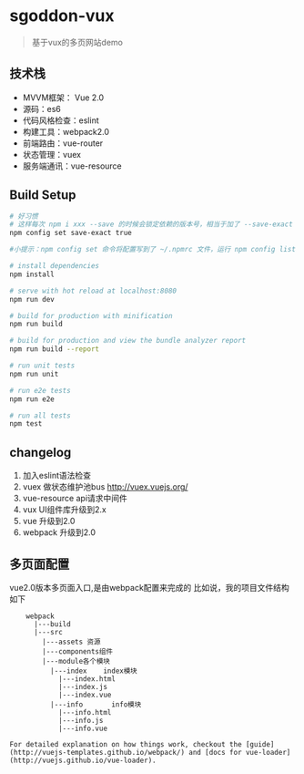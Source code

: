 # sgoddon-vux

> 基于vux的多页网站demo

## 技术栈
- MVVM框架： Vue 2.0
- 源码：es6
- 代码风格检查：eslint
- 构建工具：webpack2.0
- 前端路由：vue-router
- 状态管理：vuex
- 服务端通讯：vue-resource

## Build Setup

``` bash
# 好习惯
# 这样每次 npm i xxx --save 的时候会锁定依赖的版本号，相当于加了 --save-exact 参数。
npm config set save-exact true

#小提示：npm config set 命令将配置写到了 ~/.npmrc 文件，运行 npm config list 查看。

# install dependencies
npm install

# serve with hot reload at localhost:8080
npm run dev

# build for production with minification
npm run build

# build for production and view the bundle analyzer report
npm run build --report

# run unit tests
npm run unit

# run e2e tests
npm run e2e

# run all tests
npm test
```

## changelog
1. 加入eslint语法检查
2. vuex 做状态维护池bus http://vuex.vuejs.org/
3. vue-resource api请求中间件
4. vux UI组件库升级到2.x
5. vue 升级到2.0
6. webpack 升级到2.0




## 多页面配置
vue2.0版本多页面入口,是由webpack配置来完成的
比如说，我的项目文件结构如下
```
    webpack
      |---build
      |---src
        |---assets 资源
        |---components组件
        |---module各个模块
          |---index    index模块
            |---index.html
            |---index.js
            |---index.vue
          |---info       info模块
            |---info.html
            |---info.js
            |---info.vue

For detailed explanation on how things work, checkout the [guide](http://vuejs-templates.github.io/webpack/) and [docs for vue-loader](http://vuejs.github.io/vue-loader).
